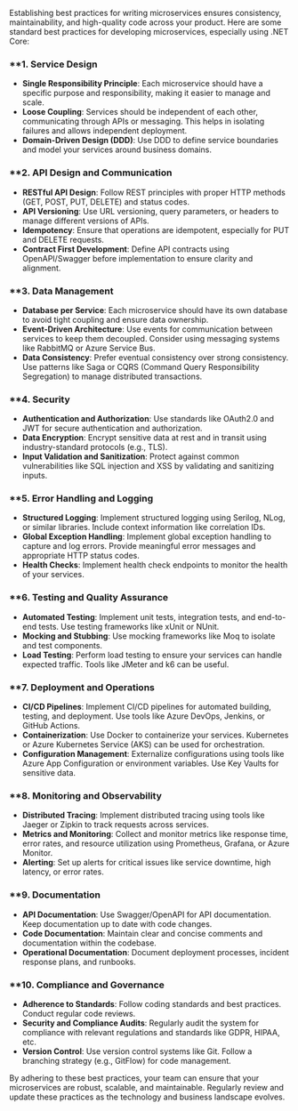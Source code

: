 Establishing best practices for writing microservices ensures consistency, maintainability, and high-quality code across your product. Here are some standard best practices for developing microservices, especially using .NET Core:

### **1. **Service Design**
- **Single Responsibility Principle**: Each microservice should have a specific purpose and responsibility, making it easier to manage and scale.
- **Loose Coupling**: Services should be independent of each other, communicating through APIs or messaging. This helps in isolating failures and allows independent deployment.
- **Domain-Driven Design (DDD)**: Use DDD to define service boundaries and model your services around business domains.

### **2. **API Design and Communication**
- **RESTful API Design**: Follow REST principles with proper HTTP methods (GET, POST, PUT, DELETE) and status codes.
- **API Versioning**: Use URL versioning, query parameters, or headers to manage different versions of APIs.
- **Idempotency**: Ensure that operations are idempotent, especially for PUT and DELETE requests.
- **Contract First Development**: Define API contracts using OpenAPI/Swagger before implementation to ensure clarity and alignment.

### **3. **Data Management**
- **Database per Service**: Each microservice should have its own database to avoid tight coupling and ensure data ownership.
- **Event-Driven Architecture**: Use events for communication between services to keep them decoupled. Consider using messaging systems like RabbitMQ or Azure Service Bus.
- **Data Consistency**: Prefer eventual consistency over strong consistency. Use patterns like Saga or CQRS (Command Query Responsibility Segregation) to manage distributed transactions.

### **4. **Security**
- **Authentication and Authorization**: Use standards like OAuth2.0 and JWT for secure authentication and authorization.
- **Data Encryption**: Encrypt sensitive data at rest and in transit using industry-standard protocols (e.g., TLS).
- **Input Validation and Sanitization**: Protect against common vulnerabilities like SQL injection and XSS by validating and sanitizing inputs.

### **5. **Error Handling and Logging**
- **Structured Logging**: Implement structured logging using Serilog, NLog, or similar libraries. Include context information like correlation IDs.
- **Global Exception Handling**: Implement global exception handling to capture and log errors. Provide meaningful error messages and appropriate HTTP status codes.
- **Health Checks**: Implement health check endpoints to monitor the health of your services.

### **6. **Testing and Quality Assurance**
- **Automated Testing**: Implement unit tests, integration tests, and end-to-end tests. Use testing frameworks like xUnit or NUnit.
- **Mocking and Stubbing**: Use mocking frameworks like Moq to isolate and test components.
- **Load Testing**: Perform load testing to ensure your services can handle expected traffic. Tools like JMeter and k6 can be useful.

### **7. **Deployment and Operations**
- **CI/CD Pipelines**: Implement CI/CD pipelines for automated building, testing, and deployment. Use tools like Azure DevOps, Jenkins, or GitHub Actions.
- **Containerization**: Use Docker to containerize your services. Kubernetes or Azure Kubernetes Service (AKS) can be used for orchestration.
- **Configuration Management**: Externalize configurations using tools like Azure App Configuration or environment variables. Use Key Vaults for sensitive data.

### **8. **Monitoring and Observability**
- **Distributed Tracing**: Implement distributed tracing using tools like Jaeger or Zipkin to track requests across services.
- **Metrics and Monitoring**: Collect and monitor metrics like response time, error rates, and resource utilization using Prometheus, Grafana, or Azure Monitor.
- **Alerting**: Set up alerts for critical issues like service downtime, high latency, or error rates.

### **9. **Documentation**
- **API Documentation**: Use Swagger/OpenAPI for API documentation. Keep documentation up to date with code changes.
- **Code Documentation**: Maintain clear and concise comments and documentation within the codebase.
- **Operational Documentation**: Document deployment processes, incident response plans, and runbooks.

### **10. **Compliance and Governance**
- **Adherence to Standards**: Follow coding standards and best practices. Conduct regular code reviews.
- **Security and Compliance Audits**: Regularly audit the system for compliance with relevant regulations and standards like GDPR, HIPAA, etc.
- **Version Control**: Use version control systems like Git. Follow a branching strategy (e.g., GitFlow) for code management.

By adhering to these best practices, your team can ensure that your microservices are robust, scalable, and maintainable. Regularly review and update these practices as the technology and business landscape evolves.